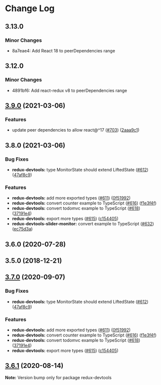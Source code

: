 # Change Log

## 3.13.0

### Minor Changes

- 8a7eae4: Add React 18 to peerDependencies range

## 3.12.0

### Minor Changes

- 4891bf6: Add react-redux v8 to peerDependencies range

## [3.9.0](https://github.com/reduxjs/redux-devtools/compare/@redux-devtools/core@3.8.0...@redux-devtools/core@3.9.0) (2021-03-06)

### Features

- update peer dependencies to allow react@^17 ([#703](https://github.com/reduxjs/redux-devtools/issues/703)) ([2aaa9c1](https://github.com/reduxjs/redux-devtools/commit/2aaa9c10a383e3a7ab20b3ab14639781fd7bb2eb))

## 3.8.0 (2021-03-06)

### Bug Fixes

- **redux-devtools:** type MonitorState should extend LiftedState ([#612](https://github.com/reduxjs/redux-devtools/issues/612)) ([47af8c9](https://github.com/reduxjs/redux-devtools/commit/47af8c98ce87fa115d093e2c578a0cd48c058792))

### Features

- **redux-devtools:** add more exported types ([#611](https://github.com/reduxjs/redux-devtools/issues/611)) ([0f51992](https://github.com/reduxjs/redux-devtools/commit/0f51992b0bac12c1334966e8f99a66681bdae8d6))
- **redux-devtools:** convert counter example to TypeScript ([#616](https://github.com/reduxjs/redux-devtools/issues/616)) ([f1e3f4f](https://github.com/reduxjs/redux-devtools/commit/f1e3f4f8340dea288de5229006acf9dc1ef1cccf))
- **redux-devtools:** convert todomvc example to TypeScript ([#618](https://github.com/reduxjs/redux-devtools/issues/618)) ([37191e4](https://github.com/reduxjs/redux-devtools/commit/37191e46e600cd9ac2839f0687efb347fc4ef7c1))
- **redux-devtools:** export more types ([#615](https://github.com/reduxjs/redux-devtools/issues/615)) ([c154405](https://github.com/reduxjs/redux-devtools/commit/c154405c6c2448743040d0d7cfa9e8463b647a14))
- **redux-devtools-slider-monitor:** convert example to TypeScript ([#632](https://github.com/reduxjs/redux-devtools/issues/632)) ([ec75d3a](https://github.com/reduxjs/redux-devtools/commit/ec75d3a4b62d0f4b8d52a739a7727142421cc261))

## 3.6.0 (2020-07-28)

## 3.5.0 (2018-12-21)

## [3.7.0](https://github.com/reduxjs/redux-devtools/compare/redux-devtools@3.6.1...redux-devtools@3.7.0) (2020-09-07)

### Bug Fixes

- **redux-devtools:** type MonitorState should extend LiftedState ([#612](https://github.com/reduxjs/redux-devtools/issues/612)) ([47af8c9](https://github.com/reduxjs/redux-devtools/commit/47af8c98ce87fa115d093e2c578a0cd48c058792))

### Features

- **redux-devtools:** add more exported types ([#611](https://github.com/reduxjs/redux-devtools/issues/611)) ([0f51992](https://github.com/reduxjs/redux-devtools/commit/0f51992b0bac12c1334966e8f99a66681bdae8d6))
- **redux-devtools:** convert counter example to TypeScript ([#616](https://github.com/reduxjs/redux-devtools/issues/616)) ([f1e3f4f](https://github.com/reduxjs/redux-devtools/commit/f1e3f4f8340dea288de5229006acf9dc1ef1cccf))
- **redux-devtools:** convert todomvc example to TypeScript ([#618](https://github.com/reduxjs/redux-devtools/issues/618)) ([37191e4](https://github.com/reduxjs/redux-devtools/commit/37191e46e600cd9ac2839f0687efb347fc4ef7c1))
- **redux-devtools:** export more types ([#615](https://github.com/reduxjs/redux-devtools/issues/615)) ([c154405](https://github.com/reduxjs/redux-devtools/commit/c154405c6c2448743040d0d7cfa9e8463b647a14))

## [3.6.1](https://github.com/reduxjs/redux-devtools/compare/redux-devtools@3.6.0...redux-devtools@3.6.1) (2020-08-14)

**Note:** Version bump only for package redux-devtools
